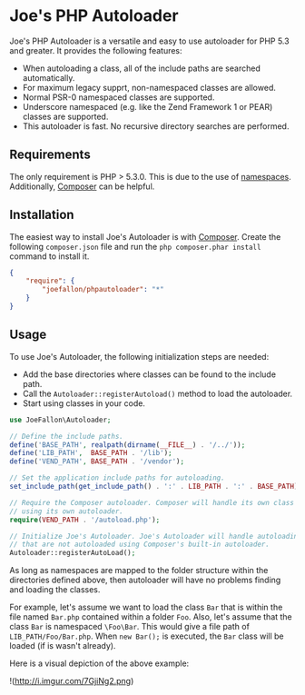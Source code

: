 # Joe's PHP Autoloader

Joe's PHP Autoloader is a versatile and easy to use autoloader for PHP 5.3 and greater.
It provides the following features:

*   When autoloading a class, all of the include paths are searched automatically.
*   For maximum legacy supprt, non-namespaced classes are allowed.
*   Normal PSR-0 namespaced classes are supported.
*   Underscore namespaced (e.g. like the Zend Framework 1 or PEAR) classes are supported.
*   This autoloader is fast. No recursive directory searches are performed. 

## Requirements

The only requirement is PHP > 5.3.0. This is due to the use of
[namespaces](http://www.php.net/manual/en/language.namespaces.rationale.php).
Additionally, [Composer](https://getcomposer.org/) can be helpful.

## Installation

The easiest way to install Joe's Autoloader is with
[Composer](https://getcomposer.org/). Create the following `composer.json` file
and run the `php composer.phar install` command to install it.

```json
{
    "require": {
        "joefallon/phpautoloader": "*"
    }
}
```

## Usage

To use Joe's Autoloader, the following initialization steps are needed:

* Add the base directories where classes can be found to the include path.
* Call the `Autoloader::registerAutoload()` method to load the autoloader.
* Start using classes in your code.

```php
use JoeFallon\Autoloader;

// Define the include paths.
define('BASE_PATH', realpath(dirname(__FILE__) . '/../'));
define('LIB_PATH',  BASE_PATH . '/lib');
define('VEND_PATH', BASE_PATH . '/vendor');

// Set the application include paths for autoloading.
set_include_path(get_include_path() . ':' . LIB_PATH . ':' . BASE_PATH);

// Require the Composer autoloader. Composer will handle its own class autoloading
// using its own autoloader.
require(VEND_PATH . '/autoload.php');

// Initialize Joe's Autoloader. Joe's Autoloader will handle autoloading any classes
// that are not autoloaded using Composer's built-in autoloader.
Autoloader::registerAutoLoad();
```

As long as namespaces are mapped to the folder structure within the directories
defined above, then autoloader will have no problems finding and loading the
classes.

For example, let's assume we want to load the class `Bar` that is within the file
named `Bar.php` contained within a folder `Foo`. Also, let's assume that the class
`Bar` is namespaced `\Foo\Bar`. This would give a file path of `LIB_PATH/Foo/Bar.php`. When
`new Bar();` is executed, the `Bar` class will be loaded (if is wasn't already).

Here is a visual depiction of the above example:

!(http://i.imgur.com/7GjiNg2.png)
